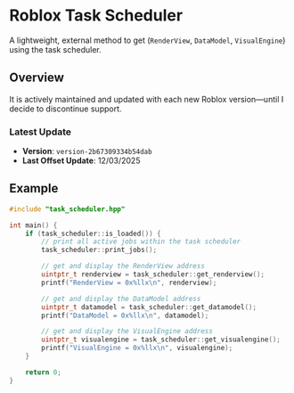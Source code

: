 # Roblox Task Scheduler

A lightweight, external method to get (`RenderView`, `DataModel`, `VisualEngine`) using the task scheduler.

## Overview

It is actively maintained and updated with each new Roblox version—until I decide to discontinue support.

### Latest Update
- **Version**: `version-2b67309334b54dab`  
- **Last Offset Update**: 12/03/2025

## Example
```cpp
#include "task_scheduler.hpp"

int main() {
    if (task_scheduler::is_loaded()) {
        // print all active jobs within the task scheduler
        task_scheduler::print_jobs();

        // get and display the RenderView address
        uintptr_t renderview = task_scheduler::get_renderview();
        printf("RenderView = 0x%llx\n", renderview);

        // get and display the DataModel address
        uintptr_t datamodel = task_scheduler::get_datamodel();
        printf("DataModel = 0x%llx\n", datamodel);

        // get and display the VisualEngine address
        uintptr_t visualengine = task_scheduler::get_visualengine();
        printf("VisualEngine = 0x%llx\n", visualengine);
    }

    return 0;
}
